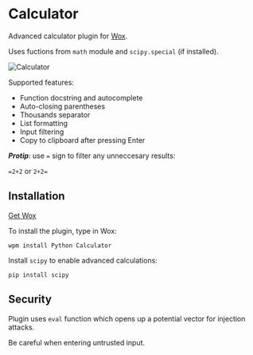 # Calculator
Advanced calculator plugin for [Wox](http://www.getwox.com/).

Uses fuctions from ```math``` module and ```scipy.special``` (if installed).

![Calculator](http://i.imgur.com/nUztl4X.png)

Supported features:
- Function docstring and autocomplete
- Auto-closing parentheses
- Thousands separator
- List formatting
- Input filtering
- Copy to clipboard after pressing Enter

***Protip***: use ```=``` sign to filter any unneccesary results:

```=2+2``` or ```2+2=```

## Installation
[Get Wox](http://www.getwox.com/)

To install the plugin, type in Wox:
```
wpm install Python Calculator
```

Install ```scipy``` to enable advanced calculations:
```
pip install scipy
```

## Security
Plugin uses ```eval``` function which opens up a potential vector for injection attacks.

Be careful when entering untrusted input.
